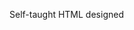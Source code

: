 Self-taught HTML designed
              
 
 
 
      
 
 
                                                         